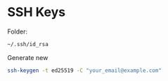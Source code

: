 # SSH Keys

Folder:
``` bash
~/.ssh/id_rsa
```

Generate new
``` bash
ssh-keygen -t ed25519 -C "your_email@example.com"
```
